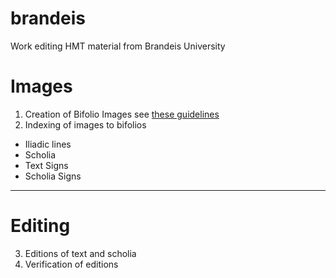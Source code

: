 brandeis
========

Work editing HMT material from Brandeis University

# Images #
1. Creation of Bifolio Images see [these guidelines](http://shot.holycross.edu/hcmid/guides/gimp-bifolio.html)
2. Indexing of images to bifolios
  - Iliadic lines
  - Scholia
  - Text Signs
  - Scholia Signs

---

# Editing #
3. Editions of text and scholia
4. Verification of editions
